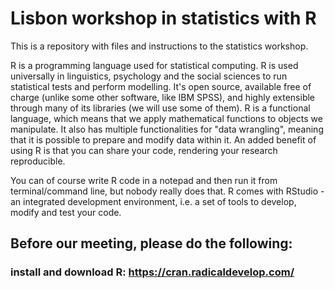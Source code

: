 # Lisbon workshop in statistics with R
This is a repository with files and instructions to the statistics workshop. 

R is a programming language used for statistical computing. R is used universally in linguistics, psychology and the social sciences to run statistical tests and perform modelling. It's open source, available free of charge (unlike some other software, like IBM SPSS), and highly extensible through many of its libraries (we will use some of them). R is a functional language, which means that we apply mathematical functions to objects we manipulate. It also has multiple functionalities for "data wrangling", meaning that it is possible to prepare and modify data within it. An added benefit of using R is that you can share your code, rendering your research reproducible. 

You can of course write R code in a notepad and then run it from terminal/command line, but nobody really does that. R comes with RStudio - an integrated development environment, i.e. a set of tools to develop, modify and test your code. 

## Before our meeting, please do the following:
### install and download R: https://cran.radicaldevelop.com/  
